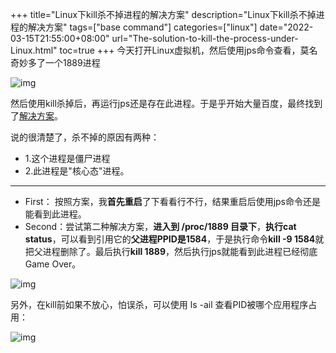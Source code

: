 +++
title="Linux下kill杀不掉进程的解决方案"
description="Linux下kill杀不掉进程的解决方案"
tags=["base command"]
categories=["linux"]
date="2022-03-15T21:55:00+08:00" 
url="The-solution-to-kill-the-process-under-Linux.html"
toc=true
+++
今天打开Linux虚拟机，然后使用jps命令查看，莫名奇妙多了一个1889进程

![img](https://fastly.jsdelivr.net/gh/chen-xing/figure_bed/images/20201218094240.png)

 然后使用kill杀掉后，再运行jps还是存在此进程。于是乎开始大量百度，最终找到了[解决方案](https://blog.csdn.net/lemontree1945/article/details/79169178)。

 说的很清楚了，杀不掉的原因有两种：

+ 1.这个进程是僵尸进程 
+ 2.此进程是"核心态"进程。

---

- First： 按照方案，我**首先重启**了下看看行不行，结果重启后使用jps命令还是能看到此进程。
- Second：尝试第二种解决方案，**进入到 /proc/1889 目录下**，**执行cat status**，可以看到引用它的**父进程PPID是1584**，于是执行命令**kill -9 1584**就把父进程删除了。最后执行**kill 1889**，然后执行jps就能看到此进程已经彻底Game Over。

![img](https://fastly.jsdelivr.net/gh/chen-xing/figure_bed/images/20201218094246.png)

另外，在kill前如果不放心，怕误杀，可以使用 ls -ail 查看PID被哪个应用程序占用：

![img](https://fastly.jsdelivr.net/gh/chen-xing/figure_bed/images/20201218094248.png)
